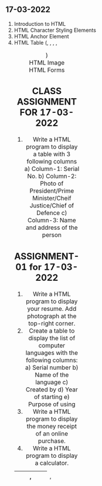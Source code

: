 17-03-2022
----------
1. Introduction to HTML
2. HTML Character Styling Elements
3. HTML Anchor Element
4. HTML Table (<table>, <thead>, <tfoot>, <tr>, <th>, <td>, <caption>)
5. HTML Image
6. HTML Forms

CLASS ASSIGNMENT FOR 17-03-2022
-------------------------------
1.  Write a HTML program to display a table with 3 following columns
    a)  Column-1: Serial No.
    b)  Column-2: Photo of President/Prime Minister/Cheif Justice/Chief of Defence
    c)  Column-3: Name and address of the person

ASSIGNMENT-01 for 17-03-2022
----------------------------
1.  Write a HTML program to display your resume. Add photograph at the top-right corner.
2.  Create a table to display the list of computer languages with the following columns:
    a)  Serial number
    b)  Name of the language
    c)  Created by
    d)  Year of starting
    e)  Purpose of using
3.  Write a HTML program to display the money receipt of an online purchase.
4.  Write a HTML program to display a calculator.
